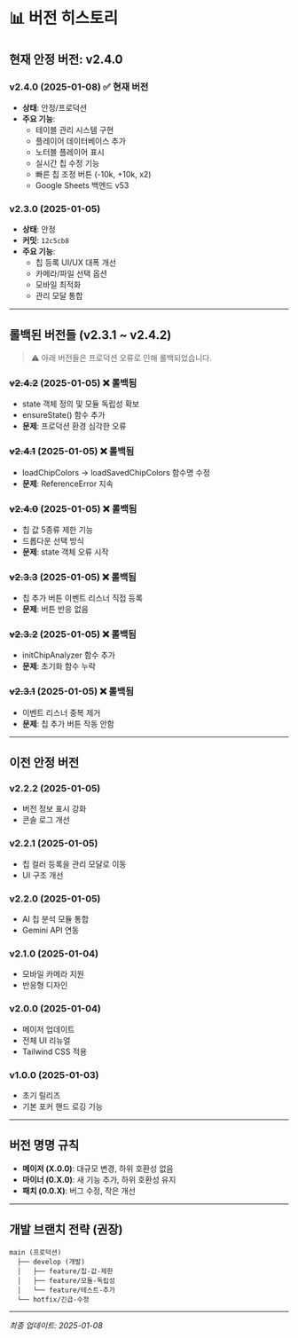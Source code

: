 # 📊 버전 히스토리

## 현재 안정 버전: v2.4.0

### v2.4.0 (2025-01-08) ✅ **현재 버전**
- **상태**: 안정/프로덕션
- **주요 기능**:
  - 테이블 관리 시스템 구현
  - 플레이어 데이터베이스 추가
  - 노터블 플레이어 표시
  - 실시간 칩 수정 기능
  - 빠른 칩 조정 버튼 (-10k, +10k, x2)
  - Google Sheets 백엔드 v53

### v2.3.0 (2025-01-05)
- **상태**: 안정
- **커밋**: `12c5cb8`
- **주요 기능**:
  - 칩 등록 UI/UX 대폭 개선
  - 카메라/파일 선택 옵션
  - 모바일 최적화
  - 관리 모달 통합

---

## 롤백된 버전들 (v2.3.1 ~ v2.4.2)

> ⚠️ 아래 버전들은 프로덕션 오류로 인해 롤백되었습니다.

### ~~v2.4.2~~ (2025-01-05) ❌ 롤백됨
- state 객체 정의 및 모듈 독립성 확보
- ensureState() 함수 추가
- **문제**: 프로덕션 환경 심각한 오류

### ~~v2.4.1~~ (2025-01-05) ❌ 롤백됨
- loadChipColors → loadSavedChipColors 함수명 수정
- **문제**: ReferenceError 지속

### ~~v2.4.0~~ (2025-01-05) ❌ 롤백됨
- 칩 값 5종류 제한 기능
- 드롭다운 선택 방식
- **문제**: state 객체 오류 시작

### ~~v2.3.3~~ (2025-01-05) ❌ 롤백됨
- 칩 추가 버튼 이벤트 리스너 직접 등록
- **문제**: 버튼 반응 없음

### ~~v2.3.2~~ (2025-01-05) ❌ 롤백됨
- initChipAnalyzer 함수 추가
- **문제**: 초기화 함수 누락

### ~~v2.3.1~~ (2025-01-05) ❌ 롤백됨
- 이벤트 리스너 중복 제거
- **문제**: 칩 추가 버튼 작동 안함

---

## 이전 안정 버전

### v2.2.2 (2025-01-05)
- 버전 정보 표시 강화
- 콘솔 로그 개선

### v2.2.1 (2025-01-05)
- 칩 컬러 등록을 관리 모달로 이동
- UI 구조 개선

### v2.2.0 (2025-01-05)
- AI 칩 분석 모듈 통합
- Gemini API 연동

### v2.1.0 (2025-01-04)
- 모바일 카메라 지원
- 반응형 디자인

### v2.0.0 (2025-01-04)
- 메이저 업데이트
- 전체 UI 리뉴얼
- Tailwind CSS 적용

### v1.0.0 (2025-01-03)
- 초기 릴리즈
- 기본 포커 핸드 로깅 기능

---

## 버전 명명 규칙

- **메이저 (X.0.0)**: 대규모 변경, 하위 호환성 없음
- **마이너 (0.X.0)**: 새 기능 추가, 하위 호환성 유지
- **패치 (0.0.X)**: 버그 수정, 작은 개선

---

## 개발 브랜치 전략 (권장)

```
main (프로덕션)
  ├── develop (개발)
  │   ├── feature/칩-값-제한
  │   ├── feature/모듈-독립성
  │   └── feature/테스트-추가
  └── hotfix/긴급-수정
```

---

*최종 업데이트: 2025-01-08*